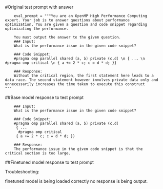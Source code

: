 
#Original test prompt with answer 

```
    eval_prompt = """You are an OpenMP High Performance Computing expert. Your job is to answer questions about performance optimization. You are given a question and code snippet regarding optimizating the performance.

    You must output the answer to the given question.
    ### Input:
    What is the performance issue in the given code snippet?

    ### Code Snippet:
    #pragma omp parallel shared (a, b) private (c,d) \n { ... \n  #pragma omp critical \n { a += 2 * c; c = d * d; }}

    ### Response: 
    Without the critical region, the first statement here leads to a data race. The second statement however involves private data only and unnecessarily increases the time taken to execute this construct
"""
```

##Base model response to test prompt 

```
    ### Input:
    What is the performance issue in the given code snippet?

    ### Code Snippet:
    #pragma omp parallel shared (a, b) private (c,d) 
     { ... 
      #pragma omp critical 
     { a += 2 * c; c = d * d; }}

    ### Response:
    The performance issue in the given code snippet is that the critical section is too large.
```

##Finetuned  model response to test prompt 

Troubleshooting:

finetuned model is being loaded correctly
no response is being output. 
